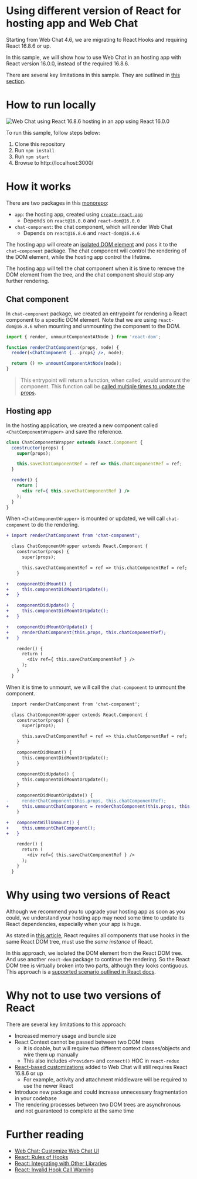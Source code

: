 # Using different version of React for hosting app and Web Chat

Starting from Web Chat 4.6, we are migrating to React Hooks and requiring React 16.8.6 or up.

In this sample, we will show how to use Web Chat in an hosting app with React version 16.0.0, instead of the required 16.8.6.

There are several key limitations in this sample. They are outlined in [this section](#why-not-to-use-two-versions-of-react).

# How to run locally

![Web Chat using React 16.8.6 hosting in an app using React 16.0.0](docs/screenshot1.png)

To run this sample, follow steps below:

1. Clone this repository
1. Run `npm install`
1. Run `npm start`
1. Browse to http://localhost:3000/

# How it works

There are two packages in this [monorepo](https://en.wikipedia.org/wiki/Monorepo):

- `app`: the hosting app, created using [`create-react-app`](https://github.com/facebook/create-react-app)
   - Depends on `react@16.0.0` and `react-dom@16.0.0`
- `chat-component`: the chat component, which will render Web Chat
   - Depends on `react@16.8.6` and `react-dom@16.8.6`

The hosting app will create an [isolated DOM element](https://reactjs.org/docs/integrating-with-other-libraries.html) and pass it to the `chat-component` package. The chat component will control the rendering of the DOM element, while the hosting app control the lifetime.

The hosting app will tell the chat component when it is time to remove the DOM element from the tree, and the chat component should stop any further rendering.

## Chat component

In `chat-component` package, we created an entrypoint for rendering a React component to a specific DOM element. Note that we are using `react-dom@16.8.6` when mounting and unmounting the component to the DOM.

```jsx
import { render, unmountComponentAtNode } from 'react-dom';

function renderChatComponent(props, node) {
  render(<ChatComponent {...props} />, node);

  return () => unmountComponentAtNode(node);
}
```

> This entrypoint will return a function, when called, would unmount the component. This function call be [called multiple times to update the props](https://reactjs.org/docs/react-dom.html#render).

## Hosting app

In the hosting application, we created a new component called `<ChatComponentWrapper>` and save the reference.

```jsx
class ChatComponentWrapper extends React.Component {
  constructor(props) {
    super(props);

    this.saveChatComponentRef = ref => this.chatComponentRef = ref;
  }

  render() {
    return (
      <div ref={ this.saveChatComponentRef } />
    );
  }
}
```

When `<ChatComponentWrapper>` is mounted or updated, we will call `chat-component` to do the rendering.

```diff
+ import renderChatComponent from 'chat-component';

  class ChatComponentWrapper extends React.Component {
    constructor(props) {
      super(props);

      this.saveChatComponentRef = ref => this.chatComponentRef = ref;
    }

+   componentDidMount() {
+     this.componentDidMountOrUpdate();
+   }

+   componentDidUpdate() {
+     this.componentDidMountOrUpdate();
+   }

+   componentDidMountOrUpdate() {
+     renderChatComponent(this.props, this.chatComponentRef);
+   }

    render() {
      return (
        <div ref={ this.saveChatComponentRef } />
      );
    }
  }
```

When it is time to unmount, we will call the `chat-component` to unmount the component.

```diff
  import renderChatComponent from 'chat-component';

  class ChatComponentWrapper extends React.Component {
    constructor(props) {
      super(props);

      this.saveChatComponentRef = ref => this.chatComponentRef = ref;
    }

    componentDidMount() {
      this.componentDidMountOrUpdate();
    }

    componentDidUpdate() {
      this.componentDidMountOrUpdate();
    }

    componentDidMountOrUpdate() {
-     renderChatComponent(this.props, this.chatComponentRef);
+     this.unmountChatComponent = renderChatComponent(this.props, this.chatComponentRef);
    }

+   componentWillUnmount() {
+     this.unmountChatComponent();
+   }

    render() {
      return (
        <div ref={ this.saveChatComponentRef } />
      );
    }
  }
```

# Why using two versions of React

Although we recommend you to upgrade your hosting app as soon as you could, we understand your hosting app may need some time to update its React dependencies, especially when your app is huge.

As stated in [this article](https://reactjs.org/warnings/invalid-hook-call-warning.html), React requires all components that use hooks in the same React DOM tree, must use the _same instance_ of React.

In this approach, we isolated the DOM element from the React DOM tree. And use another `react-dom` package to continue the rendering. So the React DOM tree is virtually broken into two parts, although they looks contiguous. This approach is a [supported scenario outlined in React docs](https://reactjs.org/docs/integrating-with-other-libraries.html).

# Why not to use two versions of React

There are several key limitations to this approach:

- Increased memory usage and bundle size
- React Context cannot be passed between two DOM trees
   - It is doable, but will require two different context classes/objects and wire them up manually
   - This also includes `<Provider>` and `connect()` HOC in `react-redux`
- [React-based customizations](https://github.com/microsoft/botframework-webchat#customize-web-chat-ui) added to Web Chat will still requires React 16.8.6 or up
   - For example, activity and attachment middleware will be required to use the newer React
- Introduce new package and could increase unnecessary fragmentation in your codebase
- The rendering processes between two DOM trees are asynchronous and not guaranteed to complete at the same time

# Further reading

- [Web Chat: Customize Web Chat UI](https://github.com/microsoft/botframework-webchat#customize-web-chat-ui)
- [React: Rules of Hooks](https://reactjs.org/docs/hooks-rules.html)
- [React: Integrating with Other Libraries](https://reactjs.org/docs/integrating-with-other-libraries.html)
- [React: Invalid Hook Call Warning](https://reactjs.org/warnings/invalid-hook-call-warning.html)
